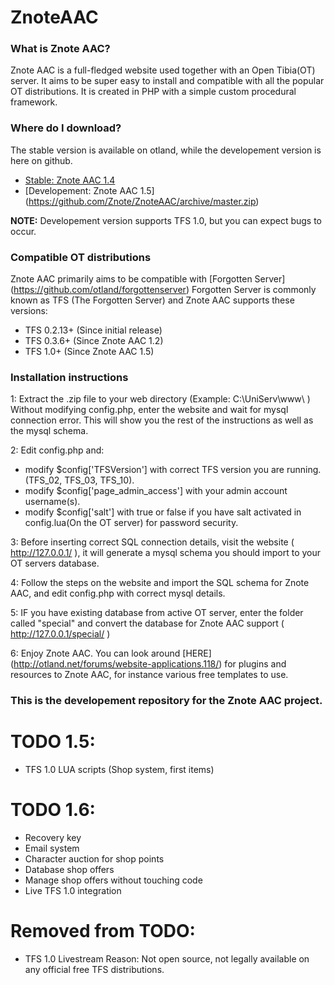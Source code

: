 ZnoteAAC
========

### What is Znote AAC?

Znote AAC is a full-fledged website used together with an Open Tibia(OT) server. 
It aims to be super easy to install and compatible with all the popular OT distributions. 
It is created in PHP with a simple custom procedural framework. 

### Where do I download?

The stable version is available on otland, while the developement version is here on github.

* [Stable: Znote AAC 1.4](http://otland.net/threads/znote-aac-1-4-tfs-0-2-13-tfs-0-3-6-0-4.166722/)
* [Developement: Znote AAC 1.5] (https://github.com/Znote/ZnoteAAC/archive/master.zip)

**NOTE:** Developement version supports TFS 1.0, but you can expect bugs to occur. 

### Compatible OT distributions
Znote AAC primarily aims to be compatible with [Forgotten Server] (https://github.com/otland/forgottenserver)
Forgotten Server is commonly known as TFS (The Forgotten Server) and Znote AAC supports these versions:
* TFS 0.2.13+ (Since initial release)
* TFS 0.3.6+ (Since Znote AAC 1.2)
* TFS 1.0+ (Since Znote AAC 1.5)

### Installation instructions

1: Extract the .zip file to your web directory (Example: C:\UniServ\www\ )
Without modifying config.php, enter the website and wait for mysql connection error.
This will show you the rest of the instructions as well as the mysql schema.

2: Edit config.php and: 
- modify $config['TFSVersion'] with correct TFS version you are running. (TFS_02, TFS_03, TFS_10). 
- modify $config['page_admin_access'] with your admin account username(s).
- modify $config['salt'] with true or false if you have salt activated in config.lua(On the OT server) for password security.

3: Before inserting correct SQL connection details, visit the website ( http://127.0.0.1/ ), it will generate a mysql schema you should import to your OT servers database.

4: Follow the steps on the website and import the SQL schema for Znote AAC, and edit config.php with correct mysql details.

5: IF you have existing database from active OT server, enter the folder called "special" and convert the database for Znote AAC support ( http://127.0.0.1/special/ )

6: Enjoy Znote AAC. You can look around [HERE] (http://otland.net/forums/website-applications.118/) for plugins and resources to Znote AAC, for instance various free templates to use.

### This is the developement repository for the Znote AAC project.
# TODO 1.5:
* TFS 1.0 LUA scripts (Shop system, first items)

# TODO 1.6:
* Recovery key
* Email system
* Character auction for shop points
* Database shop offers
* Manage shop offers without touching code
* Live TFS 1.0 integration

# Removed from TODO:
* TFS 1.0 Livestream
Reason: Not open source, not legally available on any official free TFS distributions.